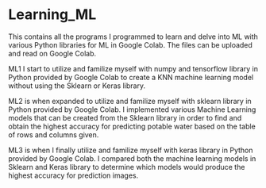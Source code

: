 # Learning_ML
This contains all the programs I programmed to learn and delve into ML with various Python libraries for ML in Google Colab. The files can be uploaded and read on Google Colab.

ML1 I start to utilize and familize myself with numpy and tensorflow library in Python provided by Google Colab to create a KNN machine learning model without using the Sklearn 
or Keras library. 

ML2 is when expanded to utilize and familize myself with sklearn library in Python provided by Google Colab. I implemented various Machine Learning models that can be
created from the Sklearn library in order to find and obtain the highest accuracy for predicting potable water based on the table of rows and columns given. 

ML3 is when I finally utilize and familize myself with keras library in Python provided by Google Colab. I compared both the machine learning models in Sklearn 
and Keras library to determine which models would produce the highest accuracy for prediction images.
